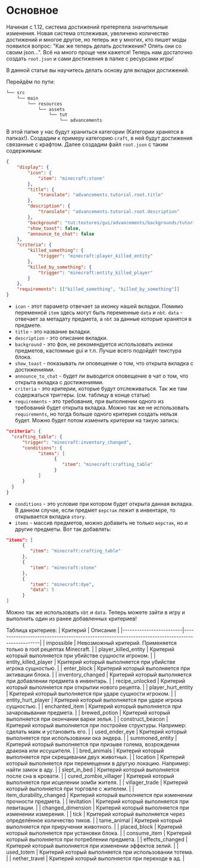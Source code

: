 # Основное

Начиная с 1.12, система достижений претерпела значительные изменения. Новая система отслеживая, увеличено количество достижений и многое другое, но теперь же у многих, кто пишет моды появился вопрос: "Как же теперь делать достижения? Опять они со своим json...". Всё на много проще чем кажется! Теперь нам достаточно создать `root.json` и сами достижения в папке с ресурсами игры!

В данной статье вы научитесь делать основу для вкладки достижений.

Перейдём по пути:
```md
└── src    
    └── main
        └── resources
            └── assets
                └── tut
                    └── advancements
```

В этой папке у нас будут храниться категории (Категории хранятся в папках!). Создадим к примеру категорию `craft`, в ней будут достижения связанные с крафтом. Далее создадим файл `root.json` с таким содержимым:
```json
{
    "display": {
        "icon": {
            "item": "minecraft:stone"
        },
        "title": {
            "translate": "advancements.tutorial.root.title"
        },
        "description": {
            "translate": "advancements.tutorial.root.description"
        },
        "background": "tut:textures/gui/advancements/backgrounds/tutorial.png",
        "show_toast": false,
        "announce_to_chat": false
    },
    "criteria": {
        "killed_something": {
            "trigger": "minecraft:player_killed_entity"
        },
        "killed_by_something": {
            "trigger": "minecraft:entity_killed_player"
        }
    },
    "requirements": [["killed_something", "killed_by_something"]]
}
```

* `icon` - этот параметр отвечает за иконку нашей вкладки. Помимо переменной `item` здесь могут быть переменные `data` и `nbt`. `data` - отвечает за метадату предмета, а `nbt` за данные которые хранятся в предмете.
* `title` - это название вкладки.
* `description` - это описание вкладки.
* `background` - это фон, не рекомендуется использовать иконки предметов, кастомные gui и т.п. Лучше всего подойдёт текстура блока.
* `show_toast` - показывать ли оповещение о том, что открыта вкладка с достижениями.
* `announce_to_chat` - будет ли выводится оповещение в чат о том, что открыта вкладка с достижениями.
* `criteria` - это критерии, которые будут отслеживаться. Так же там содержаться триггеры. (см. таблицу в конце статьи)
* `requirements` - это требования, при выполнении одного из требований будет открыта вкладка. Можно так же не использовать `requirements`, но тогда больше одного критерия создать нельзя будет. Можно будет потом изменить критерии на такую запись:
```json
"criteria": {
  "crafting_table": {
      "trigger": "minecraft:inventory_changed",
      "conditions": {
            "items": [
                  {
                     "item": "minecraft:crafting_table"
                  }
            ]
      }
  }
}
```

* `conditions` - это условие при котором будет открыта данная вкладка. В данном случае, если предмет `верстак` лежит в инвентаре, то открывается вкладка `story`.
* `items` - массив предметов, можно добавить не только `верстак`, но и другие предметы. Вот так добавлять:
```json
"items": [
      {
         "item": "minecraft:crafting_table"
      },
      {
         "item": "minecraft:stone"
      },
      {
         "item": "minecraft:dye",
         "data": 5
      }
]
```
Можно так же использовать `nbt` и `data`. Теперь можете зайти в игру и выполнить один из ранее добавленных критериев!

Таблица критериев:
| Критерий                | Описание                                                                                       |
|-------------------------|------------------------------------------------------------------------------------------------|
| impossible              | Невозможный критерий. Применяется только в root рецептах Minecraft.                            |
| player_killed_entity    | Критерий который выполняется при убийстве сущности игроком.                                    |
| entity_killed_player    | Критерий который выполняется при убийстве игрока сущностью.                                    |
| enter_block             | Критерий который выполняется при активации блока.                                              |
| inventory_changed       | Критерий который выполняется при добавлении предмета в инвентарь.                              |
| recipe_unlocked         | Критерий который выполняется при открытии нового рецепта.                                      |
| player_hurt_entity      | Критерий который выполняется при ударе сущности игроком.                                       |
| entity_hurt_player      | Критерий который выполняется при ударе игрока сущностью.                                       |
| enchanted_item          | Критерий который выполняется при зачаровывании предмета.                                       |
| brewed_potion           | Критерий который выполняется при окончании варки зелья.                                        |
| construct_beacon        | Критерий который выполняется при постройке структуры. Например: сделать маяк и установить его. |
| used_ender_eye          | Критерий который выполняется при использовании ока эндера.                                     |
| summoned_entity         | Критерий который выполняется при призыве голема, возрождении дракона или иссушителя.           |
| bred_animals            | Критерий который выполняется при скрещивании двух животных.                                    |
| location                | Критерий который выполняется при перемещении в другую локацию. Например: найти замок в аду.    |
| slept_in_bed            | Критерий который выполняется после сна в кровати.                                              |
| cured_zombie_villager   | Критерий который выполняется при исцелении зомби жителя.                                       |
| villager_trade          | Критерий который выполняется при торговле с жителем.                                           |
| item_durability_changed | Критерий который выполняется при изменении прочности предмета.                                 |
| levitation              | Критерий который выполняется при левитации.                                                    |
| changed_dimension       | Критерий который выполняется при изменении измерения.                                          |
| tick                    | Критерий который выполняется через определённое количество тиков.                              |
| tame_animal             | Критерий который выполняется при приручении животного.                                         |
| placed_block            | Критерий который выполняется при установки блока.                                              |
| consume_item            | Критерий который выполняется при потреблении предмета.                                         |
| effects_changed         | Критерий который выполняется при изменении эффектов зелий.                                     |
| used_totem              | Критерий который выполняется при использовании тотема.                                         |
| nether_travel           | Критерий который выполняется при переходе в ад.                                                |
